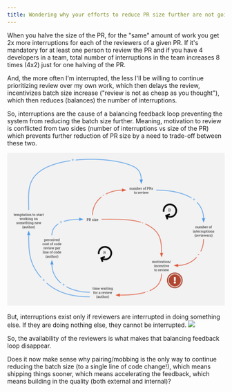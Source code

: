 ```yaml
---
title: Wondering why your efforts to reduce PR size further are not going to work?
---
```



When you halve the size of the PR, for the "same" amount of work you get 2x more interruptions for each of the reviewers of a given PR.
If it's mandatory for at least one person to review the PR and if you have 4 developers in a team, total number of interruptions in the team increases 8 times (4x2) just for one halving of the PR.


And, the more often I'm interrupted, the less I'll be willing to continue prioritizing review over my own work, which then delays the review, incentivizes batch size increase ("review is not as cheap as you thought"), which then reduces (balances) the number of interruptions.

So, interruptions are the cause of a balancing feedback loop preventing the system from reducing the batch size further.
Meaning, motivation to review is conflicted from two sides (number of interruptions vs size of the PR) which prevents further reduction of PR size by a need to trade-off between these two.

![](/assets/images/pr-balancing-feedback.png)

But, interruptions exist only if reviewers are interrupted in doing something else. If they are doing nothing else, they cannot be interrupted.
![](https://i.giphy.com/media/d3mlE7uhX8KFgEmY/giphy.webp)

So, the availability of the reviewers is what makes that balancing feedback loop disappear.

Does it now make sense why pairing/mobbing is the only way to continue reducing the batch size (to a single line of code change!), which means shipping things sooner, which means accelerating the feedback, which means building in the quality (both external and internal)?
